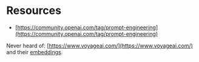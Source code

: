 # Resources

* [https://community.openai.com/tag/prompt-engineering](https://community.openai.com/tag/prompt-engineering)

Never heard of: [https://www.voyageai.com/](https://www.voyageai.com/) and
their [embeddings](https://docs.voyageai.com/embeddings/).


